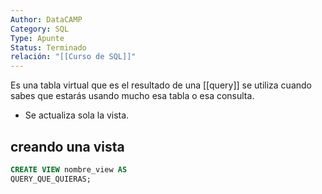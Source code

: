 ```yaml
---
Author: DataCAMP
Category: SQL
Type: Apunte
Status: Terminado
relación: "[[Curso de SQL]]"
---
```

Es una tabla virtual que es el resultado de una [[query]] se utiliza cuando sabes que estarás usando mucho esa tabla o esa consulta. 

 - Se actualiza sola la vista.
## creando una vista

```sql
CREATE VIEW nombre_view AS
QUERY_QUE_QUIERAS;
```

